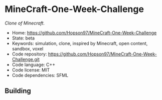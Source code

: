# MineCraft-One-Week-Challenge

_Clone of Minecraft._

- Home: https://github.com/Hopson97/MineCraft-One-Week-Challenge
- State: beta
- Keywords: simulation, clone, inspired by Minecraft, open content, sandbox, voxel
- Code repository: https://github.com/Hopson97/MineCraft-One-Week-Challenge.git
- Code language: C++
- Code license: MIT
- Code dependencies: SFML

## Building
